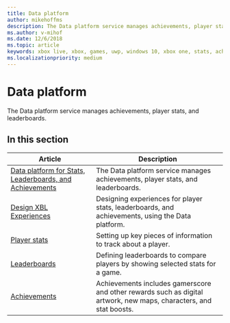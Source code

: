 ```yaml
---
title: Data platform
author: mikehoffms
description: The Data platform service manages achievements, player stats, and leaderboards.
ms.author: v-mihof
ms.date: 12/6/2018
ms.topic: article
keywords: xbox live, xbox, games, uwp, windows 10, xbox one, stats, achievements, leaderboards, data platform
ms.localizationpriority: medium
---
```


# Data platform

The Data platform service manages achievements, player stats, and leaderboards.


## In this section

| Article | Description |
|---------|-------------|
| [Data platform for Stats, Leaderboards, and Achievements](data-platform-for-stats-leaderboards-achievements.md) | The Data platform service manages achievements, player stats, and leaderboards. |
| [Design XBL Experiences](designing-xbox-live-experiences.md) | Designing experiences for player stats, leaderboards, and achievements, using the Data platform. |
| [Player stats](../leaderboards-and-stats-2017/player-stats.md) | Setting up key pieces of information to track about a player. |
| [Leaderboards](../leaderboards-and-stats-2017/leaderboards.md) | Defining leaderboards to compare players by showing selected stats for a game. |
| [Achievements](../achievements-2017/achievements.md) | Achievements includes gamerscore and other rewards such as digital artwork, new maps, characters, and stat boosts. |
